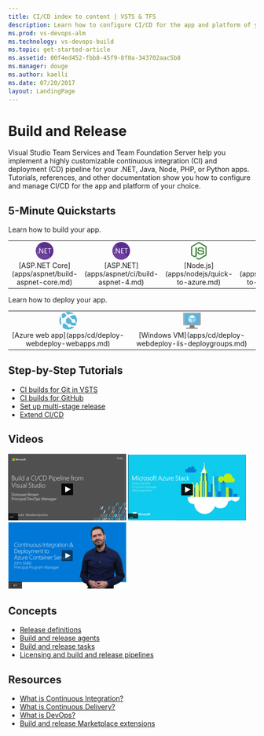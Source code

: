 ```yaml
---
title: CI/CD index to content | VSTS & TFS    
description: Learn how to configure CI/CD for the app and platform of your choice. Tutorials, references, and other documentation.  
ms.prod: vs-devops-alm
ms.technology: vs-devops-build
ms.topic: get-started-article  
ms.assetid: 00f4ed452-fbb8-45f9-8f0a-343702aac5b8  
ms.manager: douge
ms.author: kaelli
ms.date: 07/20/2017
layout: LandingPage
---
```


# Build and Release

Visual Studio Team Services and Team Foundation Server help you implement a highly customizable continuous integration (CI) and deployment (CD) pipeline for your .NET, Java, Node, PHP, or Python apps. Tutorials, references, and other documentation show you how to configure and manage CI/CD for the app and platform of your choice.

## 5-Minute Quickstarts

Learn how to build your app.

<table>
<tr valign="middle" align="center">
<td><img src="_img/index/logo_net.svg" alt="" width="36px" height="36px"><br/>[ASP.NET Core](apps/aspnet/build-aspnet-core.md)</td>
<td><img src="_img/index/logo_net.svg" alt="" width="36px" height="36px"><br/>[ASP.NET](apps/aspnet/ci/build-aspnet-4.md)</td>
<td><img src="_img/index/logo_nodejs.svg" alt="" width="36px" height="36px"><br/>[Node.js](apps/nodejs/quick-to-azure.md)</td>
<td><img src="_img/index/logo_java.svg" alt="" width="36px" height="36px"><br/>[Java](apps/java/quick-to-azure.md)</td>
</tr>
</table>    

Learn how to deploy your app.

<table>
<tr valign="middle" align="center">
<td><img src="_img/index/app-service-web.png" alt="" width="36px" height="36px"><br/>[Azure web app](apps/cd/deploy-webdeploy-webapps.md)</td>
<td><img src="_img/index/virtualmachine.png" alt="" width="36px" height="36px"><br/>[Windows VM](apps/cd/deploy-webdeploy-iis-deploygroups.md)</td>
</tr>
</table>    

## Step-by-Step Tutorials  

* [CI builds for Git in VSTS](actions/ci-build-git.md)
* [CI builds for GitHub](actions/ci-build-github.md)
* [Set up multi-stage release](actions/define-multistage-release-process.md)
* [Extend CI/CD](actions/extend-release-management.md)

## Videos

[![Build pipeline via Visual Studio](_img/index/build-ci-cd-pipeline-vs-video.png)](https://channel9.msdn.com/Events/build-release/2017/P4105/player)   [![Azure Stack CI/CD](_img/index/azure-stack-video.png)](#)   [![Azure Container Service video](_img/index/ci-cd-azure-container-service-video.png)](https://channel9.msdn.com/Events/Connect/2016/204/player)

## Concepts  

- [Release definitions](concepts/definitions/release/index.md)
- [Build and release agents](concepts/agents/agents.md)
- [Build and release tasks](concepts/process/tasks.md)  
- [Licensing and build and release pipelines](concepts/licensing/concurrent-pipelines-ts.md)

## Resources

- [What is Continuous Integration?](https://www.visualstudio.com/learn/what-is-continuous-integration/)  
- [What is Continuous Delivery?](https://www.visualstudio.com/learn/what-is-continuous-delivery/)  
- [What is DevOps?](https://www.visualstudio.com/learn/what-is-devops/)   
- [Build and release Marketplace extensions](https://marketplace.visualstudio.com/search?target=VSTS&category=Build%20and%20release&sortBy=Downloads)
